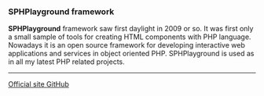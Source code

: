 ### SPHPlayground framework
<?php echo Samiholck\skillLevelBar(100); ?>

**SPHPlayground** framework saw first daylight in 2009 or so. It was first 
only a small sample of tools for creating HTML components with PHP language. 
Nowadays it is an open source framework for developing interactive web 
applications and services in object oriented PHP. SPHPlayground is used as 
in all my latest PHP related projects.  

<hr> 

<div class="button-group small align-right">
  <a class="button" href="http://playground.samiholck.com/">
    <i class="fas fa-home"></i> Official site
  </a>
  <a class="button" href="https://github.com/samhol/SPHP-framework">
    <i class="fab fa-github"></i> GitHub
  </a>
</div>

